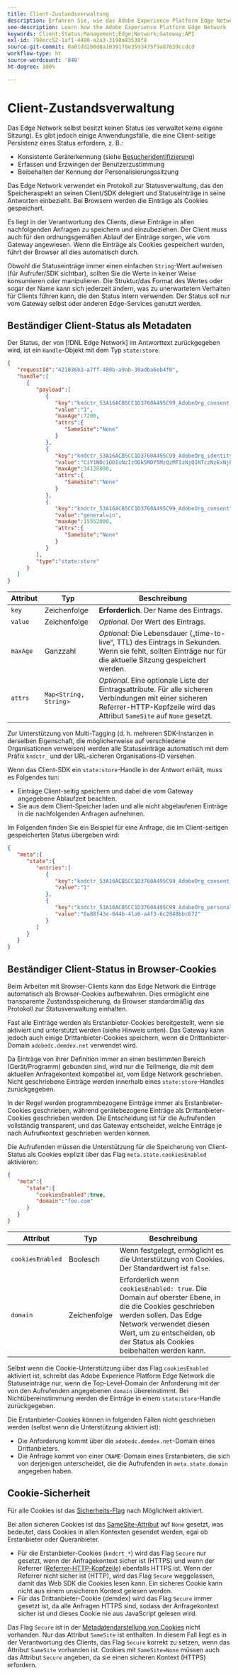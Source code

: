```yaml
---
title: Client-Zustandsverwaltung
description: Erfahren Sie, wie das Adobe Experience Platform Edge Network den Client-Status verwaltet.
seo-description: Learn how the Adobe Experience Platform Edge Network  manages client state
keywords: Client;Status;Management;Edge;Network;Gateway;API
exl-id: 798ecc52-1af1-4480-a2a3-3198a83538f8
source-git-commit: 0a01dd2b0d8a1039178e3593475f9a87639ccdcd
workflow-type: ht
source-wordcount: '848'
ht-degree: 100%

---
```


# Client-Zustandsverwaltung

Das Edge Network selbst besitzt keinen Status (es verwaltet keine eigene Sitzung). Es gibt jedoch einige Anwendungsfälle, die eine Client-seitige Persistenz eines Status erfordern, z. B.:

* Konsistente Geräterkennung (siehe [Besucheridentifizierung](visitor-identification.md))
* Erfassen und Erzwingen der Benutzerzustimmung
* Beibehalten der Kennung der Personalisierungssitzung

Das Edge Network verwendet ein Protokoll zur Statusverwaltung, das den Speicheraspekt an seinen Client/SDK delegiert und Statuseinträge in seine Antworten einbezieht. Bei Browsern werden die Einträge als Cookies gespeichert.

Es liegt in der Verantwortung des Clients, diese Einträge in allen nachfolgenden Anfragen zu speichern und einzubeziehen. Der Client muss auch für den ordnungsgemäßen Ablauf der Einträge sorgen, wie vom Gateway angewiesen. Wenn die Einträge als Cookies gespeichert wurden, führt der Browser all dies automatisch durch.

Obwohl die Statuseinträge immer einen einfachen `String`-Wert aufweisen (für Aufrufer/SDK sichtbar), sollten Sie die Werte in keiner Weise konsumieren oder manipulieren. Die Struktur/das Format des Wertes oder sogar der Name kann sich jederzeit ändern, was zu unerwartetem Verhalten für Clients führen kann, die den Status intern verwenden. Der Status soll nur vom Gateway selbst oder anderen Edge-Services genutzt werden.

## Beständiger Client-Status als Metadaten

Der Status, der von [!DNL Edge Network] im Antworttext zurückgegeben wird, ist ein `Handle`-Objekt mit dem Typ `state:store`.

```json
{
   "requestId":"421036b3-a7ff-480b-a9ab-30adba6eb4f0",
   "handle":[
      {
         "payload":[
            {
               "key":"kndctr_53A16ACB5CC1D3760A495C99_AdobeOrg_consent_check",
               "value":"1",
               "maxAge":7200,
               "attrs":{
                  "SameSite":"None"
               }
            },
            {
               "key":"kndctr_53A16ACB5CC1D3760A495C99_AdobeOrg_identity",
               "value":"CiY1NDc1ODIxNzIzODk5MDY5MzQzMTIzNjQ1NTczNzExNjE4OTA1MFINCLGOvszNLhABGAEgBKABsY6-zM0uqAGHz-z2y82cul3wAbGOvszNLg==",
               "maxAge":34128000,
               "attrs":{
                  "SameSite":"None"
               }
            },
            {
               "key":"kndctr_53A16ACB5CC1D3760A495C99_AdobeOrg_consent",
               "value":"general=in",
               "maxAge":15552000,
               "attrs":{
                  "SameSite":"None"
               }
            }
         ],
         "type":"state:store"
      }
   ]
}
```

| Attribut | Typ | Beschreibung |
| --- | --- | --- |
| `key` | Zeichenfolge | **Erforderlich**. Der Name des Eintrags. |
| `value` | Zeichenfolge | *Optional*. Der Wert des Eintrags. |
| `maxAge` | Ganzzahl | *Optional*: Die Lebensdauer („time-to-live“, TTL) des Eintrags in Sekunden. Wenn sie fehlt, sollten Einträge nur für die aktuelle Sitzung gespeichert werden. |
| `attrs` | `Map<String, String>` | *Optional*. Eine optionale Liste der Eintragsattribute. Für alle sicheren Verbindungen mit einer sicheren Referrer-HTTP-Kopfzeile wird das Attribut `SameSite` auf `None` gesetzt. |


Zur Unterstützung von Multi-Tagging (d. h. mehreren SDK-Instanzen in derselben Eigenschaft, die möglicherweise auf verschiedene Organisationen verweisen) werden alle Statuseinträge automatisch mit dem Präfix `kndctr_` und der URL-sicheren Organisations-ID versehen.

Wenn das Client-SDK ein `state:store`-Handle in der Antwort erhält, muss es Folgendes tun:

* Einträge Client-seitig speichern und dabei die vom Gateway angegebene Ablaufzeit beachten.
* Sie aus dem Client-Speicher laden und alle nicht abgelaufenen Einträge in die nachfolgenden Anfragen aufnehmen.

Im Folgenden finden Sie ein Beispiel für eine Anfrage, die im Client-seitigen gespeicherten Status übergeben wird:

```json
{
   "meta":{
      "state":{
         "entries":[
            {
               "key":"kndctr_53A16ACB5CC1D3760A495C99_AdobeOrg_consent_check",
               "value":"1"
            },
            {
               "key":"kndctr_53A16ACB5CC1D3760A495C99_AdobeOrg_personalization_sessionId",
               "value":"0a88f43e-044b-41a6-a4f3-6c2848bbc672"
            }
         ]
      }
   }
}
```

## Beständiger Client-Status in Browser-Cookies

Beim Arbeiten mit Browser-Clients kann das Edge Network die Einträge automatisch als Browser-Cookies aufbewahren. Dies ermöglicht eine transparente Zustandsspeicherung, da Browser standardmäßig das Protokoll zur Statusverwaltung einhalten.

Fast alle Einträge werden als Erstanbieter-Cookies bereitgestellt, wenn sie aktiviert und unterstützt werden (siehe Hinweis unten). Das Gateway kann jedoch auch einige Drittanbieter-Cookies speichern, wenn die Drittanbieter-Domain `adobedc.demdex.net` verwendet wird.

Da Einträge von ihrer Definition immer an einen bestimmten Bereich (Gerät/Programm) gebunden sind, wird nur die Teilmenge, die mit dem aktuellen Anfragekontext kompatibel ist, vom Edge Network geschrieben. Nicht geschriebene Einträge werden innerhalb eines `state:store`-Handles zurückgegeben.

In der Regel werden programmbezogene Einträge immer als Erstanbieter-Cookies geschrieben, während gerätebezogene Einträge als Drittanbieter-Cookies geschrieben werden. Die Entscheidung ist für die Aufrufenden vollständig transparent, und das Gateway entscheidet, welche Einträge je nach Aufrufkontext geschrieben werden können.

Die Aufrufenden müssen die Unterstützung für die Speicherung von Client-Status als Cookies explizit über das Flag `meta.state.cookiesEnabled` aktivieren:

```json
{
   "meta":{
      "state":{
         "cookiesEnabled":true,
         "domain":"foo.com"
      }
   }
}
```

| Attribut | Typ | Beschreibung |
| --- | --- | --- |
| `cookiesEnabled` | Boolesch | Wenn festgelegt, ermöglicht es die Unterstützung von Cookies. Der Standardwert ist `false`. |
| `domain` | Zeichenfolge | Erforderlich wenn `cookiesEnabled: true`. Die Domain auf oberster Ebene, in die die Cookies geschrieben werden sollen. Das Edge Network verwendet diesen Wert, um zu entscheiden, ob der Status als Cookies beibehalten werden kann. |

Selbst wenn die Cookie-Unterstützung über das Flag `cookiesEnabled` aktiviert ist, schreibt das Adobe Experience Platform Edge Network die Statuseinträge nur, wenn die Top-Level-Domain der Anforderung mit der von den Aufrufenden angegebenen `domain` übereinstimmt. Bei Nichtübereinstimmung werden die Einträge in einem `state:store`-Handle zurückgegeben.

Die Erstanbieter-Cookies können in folgenden Fällen nicht geschrieben werden (selbst wenn die Unterstützung aktiviert ist):

* Die Anforderung kommt über die `adobedc.demdex.net`-Domain eines Drittanbieters.
* Die Anfrage kommt von einer `CNAME`-Domain eines Erstanbieters, die sich von derjenigen unterscheidet, die die Aufrufenden in `meta.state.domain` angegeben haben.

## Cookie-Sicherheit

Für alle Cookies ist das [Sicherheits-Flag](https://developer.mozilla.org/de-DE/docs/Web/HTTP/Cookies#restrict_access_to_cookies) nach Möglichkeit aktiviert.

Bei allen sicheren Cookies ist das [SameSite-Attribut](https://developer.mozilla.org/de-DE/docs/Web/HTTP/Headers/Set-Cookie/SameSite) auf `None` gesetzt, was bedeutet, dass Cookies in allen Kontexten gesendet werden, egal ob Erstanbieter oder Queranbieter.

* Für die Erstanbieter-Cookies (`kndcrt_*`) wird das Flag `Secure` nur gesetzt, wenn der Anfragekontext sicher ist (HTTPS) und wenn der Referrer ([Referrer-HTTP-Kopfzeile](https://developer.mozilla.org/de-DE/docs/Web/HTTP/Headers/Referer)) ebenfalls HTTPS ist. Wenn der Referrer nicht sicher ist (HTTP), wird das Flag `Secure` weggelassen, damit das Web SDK die Cookies lesen kann. Ein sicheres Cookie kann nicht aus einem unsicheren Kontext gelesen werden.
* Für das Drittanbieter-Cookie (demdex) wird das Flag `Secure` immer gesetzt ist, da alle Anfragen HTTPS sind, sodass der Anfragekontext sicher ist und dieses Cookie nie aus JavaScript gelesen wird.

Das Flag `Secure` ist in der [Metadatendarstellung von Cookies](#state-as-metadata) nicht vorhanden. Nur das Attribut `SameSite` ist enthalten. In diesem Fall liegt es in der Verantwortung des Clients, das Flag `Secure` korrekt zu setzen, wenn das Attribut `SameSite` vorhanden ist. Cookies mit `SameSite=None` müssen auch das Attribut `Secure` angeben, da sie einen sicheren Kontext (HTTPS) erfordern.
